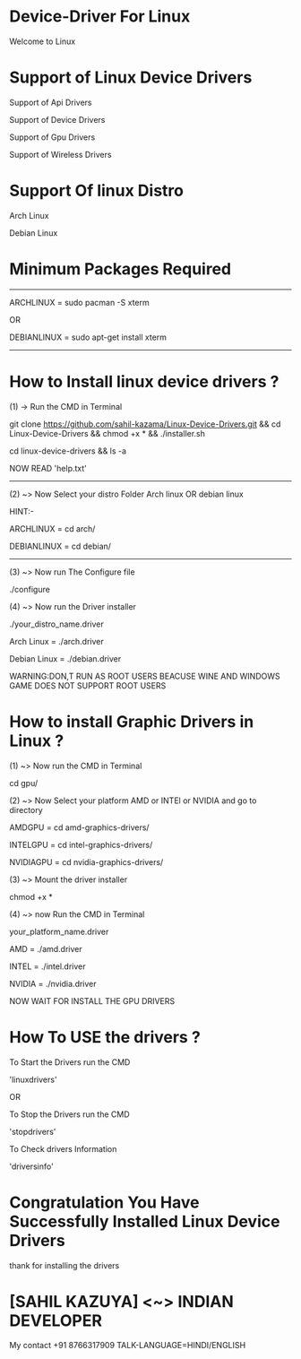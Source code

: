 # Device-Driver For Linux
Welcome to Linux


# Support of Linux Device Drivers

Support of Api Drivers

Support of Device Drivers

Support of Gpu Drivers

Support of Wireless Drivers


# Support Of linux Distro

Arch Linux

Debian Linux


# Minimum Packages Required

-----------

ARCHLINUX = sudo pacman -S xterm

OR

DEBIANLINUX = sudo apt-get install xterm

-----------


# How to Install linux device drivers ?

(1) -> Run the CMD in Terminal 

git clone https://github.com/sahil-kazama/Linux-Device-Drivers.git && cd Linux-Device-Drivers && chmod +x * && ./installer.sh

cd linux-device-drivers && ls -a

NOW READ 'help.txt'

-----------------------------------------------------------------------------------------------------------------------------

(2) ~> Now Select your distro Folder Arch linux OR debian linux

HINT:-

ARCHLINUX = cd arch/

DEBIANLINUX = cd debian/

-----------------------------------------------------------------------------------------------------------------------------

(3) ~> Now run The Configure file 

./configure

(4) ~> Now run the Driver installer

./your_distro_name.driver

Arch Linux = ./arch.driver

Debian Linux = ./debian.driver

WARNING:DON,T RUN AS ROOT USERS BEACUSE WINE AND WINDOWS GAME DOES NOT SUPPORT ROOT USERS


# How to install Graphic Drivers in Linux ?

(1) ~> Now run the CMD in Terminal

cd gpu/

(2) ~> Now Select your platform AMD or INTEl or NVIDIA and go to directory

AMDGPU = cd amd-graphics-drivers/

INTELGPU = cd intel-graphics-drivers/

NVIDIAGPU = cd nvidia-graphics-drivers/

(3) ~> Mount the driver installer

chmod +x *

(4) ~> now Run the CMD in Terminal

your_platform_name.driver

AMD = ./amd.driver

INTEL = ./intel.driver

NVIDIA = ./nvidia.driver

NOW WAIT FOR INSTALL THE GPU DRIVERS


# How To USE the drivers ?

To Start the Drivers run the CMD

'linuxdrivers'

OR

To Stop the Drivers run the CMD

'stopdrivers'

To Check drivers Information

'driversinfo'


# Congratulation You Have Successfully Installed Linux  Device Drivers

thank for installing the drivers 


# [SAHIL KAZUYA] <~> INDIAN DEVELOPER


My contact +91 8766317909 TALK-LANGUAGE=HINDI/ENGLISH
